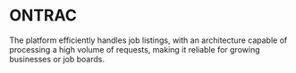 # ONTRAC
The platform efficiently handles job listings, with an architecture capable of processing a high volume of requests, making it reliable for growing businesses or job boards.
